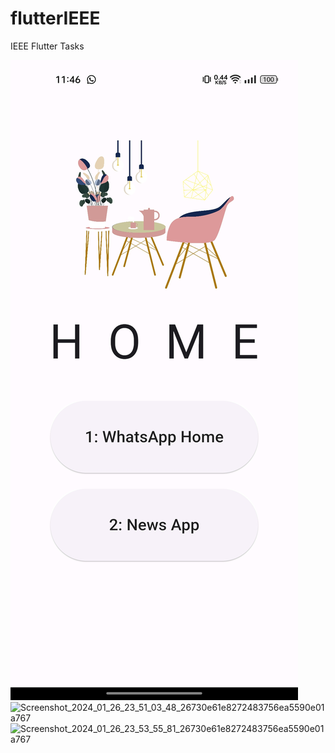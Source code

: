 # flutterIEEE

IEEE Flutter Tasks

![Home](https://github.com/MaryamTarek03/FlutterIEEE/blob/master/Project%20Screenshots/Screenshot_2024_01_26_23_46_17_89_26730e61e8272483756ea5590e01a767.jpg)
![Screenshot_2024_01_26_23_51_03_48_26730e61e8272483756ea5590e01a767](https://github.com/MaryamTarek03/FlutterIEEE/assets/124086608/cf8b198f-b3e7-4838-952c-b1669ecaac60)
![Screenshot_2024_01_26_23_53_55_81_26730e61e8272483756ea5590e01a767](https://github.com/MaryamTarek03/FlutterIEEE/assets/124086608/e4a30cc6-0b9c-453d-8482-59dfb68126ea)


